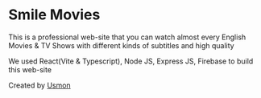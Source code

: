 # Smile Movies
This is a professional web-site that you can watch almost every English Movies & TV Shows with different kinds of subtitles and high quality

We used React(Vite & Typescript), Node JS, Express JS, Firebase to build this web-site

Created by <a href="https://github.com/usm0n">Usmon</a>
